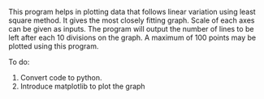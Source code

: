 This program helps in plotting data that follows linear variation using least square method. It gives the most closely fitting graph.
Scale of each axes can be given as inputs.
The program will output the number of lines to be left after each 10 divisions on the graph.
A maximum of 100 points may be plotted using this program.

To do: 
1) Convert code to python.
2) Introduce matplotlib to plot the graph

